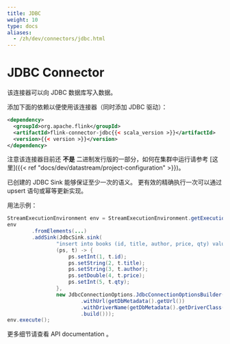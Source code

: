 ```yaml
---
title: JDBC
weight: 10
type: docs
aliases:
  - /zh/dev/connectors/jdbc.html
---
```

<!--
Licensed to the Apache Software Foundation (ASF) under one
or more contributor license agreements.  See the NOTICE file
distributed with this work for additional information
regarding copyright ownership.  The ASF licenses this file
to you under the Apache License, Version 2.0 (the
"License"); you may not use this file except in compliance
with the License.  You may obtain a copy of the License at

  http://www.apache.org/licenses/LICENSE-2.0

Unless required by applicable law or agreed to in writing,
software distributed under the License is distributed on an
"AS IS" BASIS, WITHOUT WARRANTIES OR CONDITIONS OF ANY
KIND, either express or implied.  See the License for the
specific language governing permissions and limitations
under the License.
-->

# JDBC Connector

该连接器可以向 JDBC 数据库写入数据。

添加下面的依赖以便使用该连接器（同时添加 JDBC 驱动）：

```xml
<dependency>
  <groupId>org.apache.flink</groupId>
  <artifactId>flink-connector-jdbc{{< scala_version >}}</artifactId>
  <version>{{< version >}}</version>
</dependency>
```

注意该连接器目前还 __不是__ 二进制发行版的一部分，如何在集群中运行请参考 [这里]({{< ref "docs/dev/datastream/project-configuration" >}})。

已创建的 JDBC Sink 能够保证至少一次的语义。
更有效的精确执行一次可以通过 upsert 语句或幂等更新实现。

用法示例：
```java
StreamExecutionEnvironment env = StreamExecutionEnvironment.getExecutionEnvironment();
env
        .fromElements(...)
        .addSink(JdbcSink.sink(
                "insert into books (id, title, author, price, qty) values (?,?,?,?,?)",
                (ps, t) -> {
                    ps.setInt(1, t.id);
                    ps.setString(2, t.title);
                    ps.setString(3, t.author);
                    ps.setDouble(4, t.price);
                    ps.setInt(5, t.qty);
                },
                new JdbcConnectionOptions.JdbcConnectionOptionsBuilder()
                        .withUrl(getDbMetadata().getUrl())
                        .withDriverName(getDbMetadata().getDriverClass())
                        .build()));
env.execute();
```

更多细节请查看 API documentation 。
